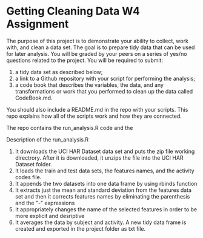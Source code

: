 # Getting Cleaning Data W4 Assignment

The purpose of this project is to demonstrate your ability to collect, work with, and clean a data set. The goal is to prepare tidy data that can be used for later analysis. You will be graded by your peers on a series of yes/no questions related to the project. You will be required to submit:

1. a tidy data set as described below;
2. a link to a Github repository with your script for performing the analysis; 
3. a code book that describes the variables, the data, and any transformations or work that you performed to clean up the data called CodeBook.md.

You should also include a README.md in the repo with your scripts. This repo explains how all of the scripts work and how they are connected.

The repo contains the run_analysis.R code and the 

Description of the run_analysis.R

1. It downloads the UCI HAR Dataset data set and puts the zip file working directrory. After it is downloaded, it unzips the file into the UCI HAR Dataset folder.
2. It loads the train and test data sets, the features names, and the activity codes file.
3. It appends the two datasets into one data frame by using rbinds function
4. It extracts just the mean and standard deviation from the features data set and then it corrects features names by eliminating the parenthesis and the "-" expressions
5. It appropriately changes the name of the selected features in order to be more explicit and desriptive
5. It averages the data by subject and activity. A new tidy data frame is created and exported in the project folder as txt file. 


